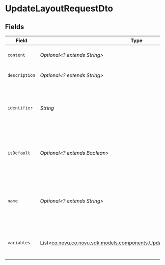 # UpdateLayoutRequestDto


## Fields

| Field                                                                                                                                     | Type                                                                                                                                      | Required                                                                                                                                  | Description                                                                                                                               |
| ----------------------------------------------------------------------------------------------------------------------------------------- | ----------------------------------------------------------------------------------------------------------------------------------------- | ----------------------------------------------------------------------------------------------------------------------------------------- | ----------------------------------------------------------------------------------------------------------------------------------------- |
| `content`                                                                                                                                 | *Optional<? extends String>*                                                                                                              | :heavy_minus_sign:                                                                                                                        | User defined content for the layout.                                                                                                      |
| `description`                                                                                                                             | *Optional<? extends String>*                                                                                                              | :heavy_minus_sign:                                                                                                                        | User defined description of the layout                                                                                                    |
| `identifier`                                                                                                                              | *String*                                                                                                                                  | :heavy_check_mark:                                                                                                                        | User defined custom key that will be a unique identifier for the Layout updated.                                                          |
| `isDefault`                                                                                                                               | *Optional<? extends Boolean>*                                                                                                             | :heavy_minus_sign:                                                                                                                        | Variable that defines if the layout is chosen as default when creating a layout.                                                          |
| `name`                                                                                                                                    | *Optional<? extends String>*                                                                                                              | :heavy_minus_sign:                                                                                                                        | User defined custom name and provided by the user that will name the Layout updated.                                                      |
| `variables`                                                                                                                               | List<[co.novu.co.novu.sdk.models.components.UpdateLayoutRequestDtoVariables](../../models/components/UpdateLayoutRequestDtoVariables.md)> | :heavy_minus_sign:                                                                                                                        | User defined variables to render in the layout placeholders.                                                                              |
